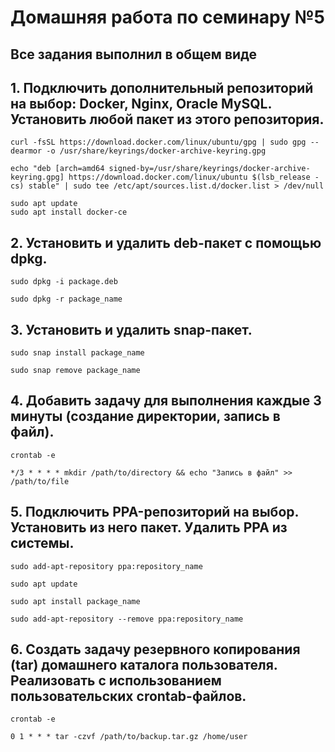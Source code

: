 # Домашняя работа по семинару №5
## Все задания выполнил в общем виде

## 1. Подключить дополнительный репозиторий на выбор: Docker, Nginx, Oracle MySQL. Установить любой пакет из этого репозитория.
```
curl -fsSL https://download.docker.com/linux/ubuntu/gpg | sudo gpg --dearmor -o /usr/share/keyrings/docker-archive-keyring.gpg

echo "deb [arch=amd64 signed-by=/usr/share/keyrings/docker-archive-keyring.gpg] https://download.docker.com/linux/ubuntu $(lsb_release -cs) stable" | sudo tee /etc/apt/sources.list.d/docker.list > /dev/null

sudo apt update
sudo apt install docker-ce
```

## 2. Установить и удалить deb-пакет с помощью dpkg.
```
sudo dpkg -i package.deb

sudo dpkg -r package_name
```
## 3. Установить и удалить snap-пакет.
```
sudo snap install package_name

sudo snap remove package_name
```
## 4. Добавить задачу для выполнения каждые 3 минуты (создание директории, запись в файл).
```
crontab -e

*/3 * * * * mkdir /path/to/directory && echo "Запись в файл" >> /path/to/file
```

## 5. Подключить PPA-репозиторий на выбор. Установить из него пакет. Удалить PPA из системы.
```
sudo add-apt-repository ppa:repository_name

sudo apt update

sudo apt install package_name

sudo add-apt-repository --remove ppa:repository_name
```

## 6. Создать задачу резервного копирования (tar) домашнего каталога пользователя. Реализовать с использованием пользовательских crontab-файлов.
```
crontab -e

0 1 * * * tar -czvf /path/to/backup.tar.gz /home/user
```